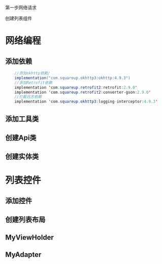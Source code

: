 

第一步网络请求

创建列表组件

# 网络编程

## 添加依赖

```java
	//添加okhttp依赖/
	implementation("com.squareup.okhttp3:okhttp:4.9.3")
    //添加Retrofit依赖
    implementation 'com.squareup.retrofit2:retrofit:2.9.0'
    implementation 'com.squareup.retrofit2:converter-gson:2.9.0'
    //拦截日志依赖
    implementation 'com.squareup.okhttp3:logging-interceptor:4.9.3'
```

## 添加工具类

## 创建Api类

## 创建实体类

# 列表控件

## 添加控件

## 创建列表布局

## MyViewHolder


## MyAdapter


